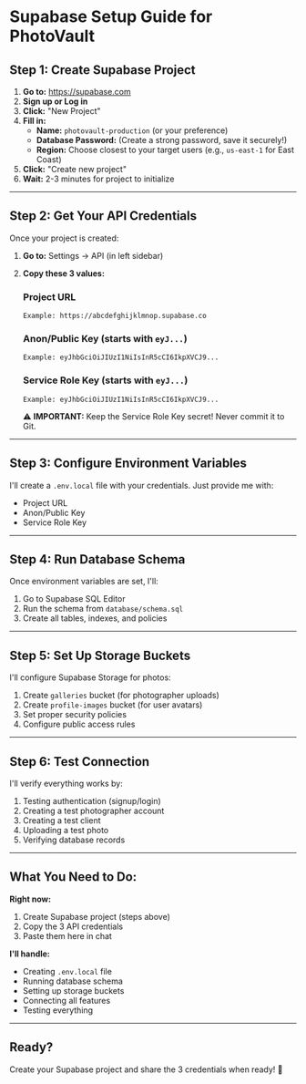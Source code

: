 # Supabase Setup Guide for PhotoVault

## Step 1: Create Supabase Project

1. **Go to:** https://supabase.com
2. **Sign up or Log in**
3. **Click:** "New Project"
4. **Fill in:**
   - **Name:** `photovault-production` (or your preference)
   - **Database Password:** (Create a strong password, save it securely!)
   - **Region:** Choose closest to your target users (e.g., `us-east-1` for East Coast)
5. **Click:** "Create new project"
6. **Wait:** 2-3 minutes for project to initialize

---

## Step 2: Get Your API Credentials

Once your project is created:

1. **Go to:** Settings → API (in left sidebar)
2. **Copy these 3 values:**

   ### **Project URL**
   ```
   Example: https://abcdefghijklmnop.supabase.co
   ```

   ### **Anon/Public Key** (starts with `eyJ...`)
   ```
   Example: eyJhbGciOiJIUzI1NiIsInR5cCI6IkpXVCJ9...
   ```

   ### **Service Role Key** (starts with `eyJ...`)
   ```
   Example: eyJhbGciOiJIUzI1NiIsInR5cCI6IkpXVCJ9...
   ```

   ⚠️ **IMPORTANT:** Keep the Service Role Key secret! Never commit it to Git.

---

## Step 3: Configure Environment Variables

I'll create a `.env.local` file with your credentials. Just provide me with:
- Project URL
- Anon/Public Key  
- Service Role Key

---

## Step 4: Run Database Schema

Once environment variables are set, I'll:

1. Go to Supabase SQL Editor
2. Run the schema from `database/schema.sql`
3. Create all tables, indexes, and policies

---

## Step 5: Set Up Storage Buckets

I'll configure Supabase Storage for photos:

1. Create `galleries` bucket (for photographer uploads)
2. Create `profile-images` bucket (for user avatars)
3. Set proper security policies
4. Configure public access rules

---

## Step 6: Test Connection

I'll verify everything works by:

1. Testing authentication (signup/login)
2. Creating a test photographer account
3. Creating a test client
4. Uploading a test photo
5. Verifying database records

---

## What You Need to Do:

**Right now:**
1. Create Supabase project (steps above)
2. Copy the 3 API credentials
3. Paste them here in chat

**I'll handle:**
- Creating `.env.local` file
- Running database schema
- Setting up storage buckets
- Connecting all features
- Testing everything

---

## Ready?

Create your Supabase project and share the 3 credentials when ready! 🚀

